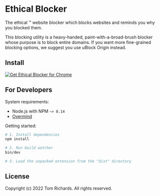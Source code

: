 # Ethical Blocker

The ethical :tm: website blocker which blocks websites and reminds you why you blocked them.

This blocking utility is a heavy-handed, paint-with-a-broad-brush blocker whose purpose is to block entire domains. If you want more fine-grained blocking options, we suggest you use uBlock Origin instead.

## Install

<a href="https://chrome.google.com/webstore/detail/ethical-blocker/adcbggkgllkljeliabhgmmkmpebhdbno"><img src="https://user-images.githubusercontent.com/3905798/152878025-69a67c54-755c-4581-bc73-a99a70dd267d.png" alt="Get Ethical Blocker for Chrome"></a>

## For Developers

System requirements:

 - Node.js with NPM `~> 8.14`
 - [Overmind](https://github.com/DarthSim/overmind)

Getting started:

```bash
# 1. Install dependencies
npm install

# 2. Run build watcher
bin/dev

# 3. Load the unpacked extension from the "dist" directory
```

## License

Copyright (c) 2022 Tom Richards. All rights reserved.
